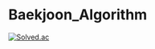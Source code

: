 # Baekjoon_Algorithm

[![Solved.ac
](http://mazassumnida.wtf/api/generate_badge?boj={handle})](https://solved.ac/{handle})
